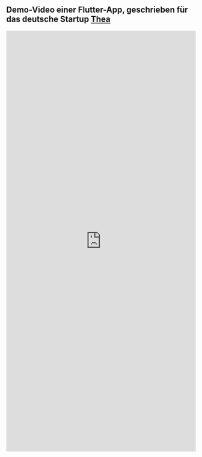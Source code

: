 ## Demo-Video einer Flutter-App, geschrieben für das deutsche Startup [Thea](thea-ar.de)
<div style="width:100%;height:0px;position:relative;padding-bottom:222.222%;"><iframe src="https://streamable.com/e/s7dpx9" frameborder="0" width="100%" height="100%" allowfullscreen style="width:100%;height:100%;position:absolute;left:0px;top:0px;overflow:hidden;"></iframe></div>